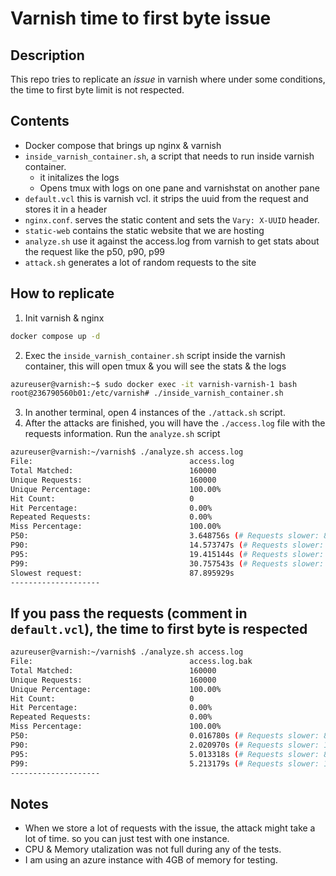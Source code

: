 # Varnish time to first byte issue

## Description
This repo tries to replicate an *issue* in varnish where under some conditions, the time to first byte limit is not respected.

## Contents
- Docker compose that brings up nginx & varnish
- `inside_varnish_container.sh`, a script that needs to run inside varnish container.
    - it initalizes the logs
    - Opens tmux with logs on one pane and varnishstat on another pane
- `default.vcl` this is varnish vcl. it strips the uuid from the request and stores it in a header
- `nginx.conf`. serves the static content and sets the `Vary: X-UUID` header.
- `static-web` contains the static website that we are hosting
- `analyze.sh` use it against the access.log from varnish to get stats about the request like the p50, p90, p99
- `attack.sh` generates a lot of random requests to the site

## How to replicate
1. Init varnish & nginx
```bash
docker compose up -d
```
2. Exec the `inside_varnish_container.sh` script inside the varnish container, this will open tmux & you will see the stats & the logs
```bash
azureuser@varnish:~$ sudo docker exec -it varnish-varnish-1 bash
root@236790560b01:/etc/varnish# ./inside_varnish_container.sh
```
3. In another terminal, open 4 instances of the `./attack.sh` script. 
4. After the attacks are finished, you will have the `./access.log` file with the requests information. Run the `analyze.sh` script
```bash
azureuser@varnish:~/varnish$ ./analyze.sh access.log
File:                                   access.log
Total Matched:                          160000
Unique Requests:                        160000
Unique Percentage:                      100.00%
Hit Count:                              0
Hit Percentage:                         0.00%
Repeated Requests:                      0.00%
Miss Percentage:                        100.00%
P50:                                    3.648756s (# Requests slower: 80000)
P90:                                    14.573747s (# Requests slower: 16000)
P95:                                    19.415144s (# Requests slower: 8000)
P99:                                    30.757543s (# Requests slower: 1600)
Slowest request:                        87.895929s
--------------------
```



## If you pass the requests (comment in `default.vcl`), the time to first byte is respected
```bash
azureuser@varnish:~/varnish$ ./analyze.sh access.log
File:                                   access.log.bak
Total Matched:                          160000
Unique Requests:                        160000
Unique Percentage:                      100.00%
Hit Count:                              0
Hit Percentage:                         0.00%
Repeated Requests:                      0.00%
Miss Percentage:                        100.00%
P50:                                    0.016780s (# Requests slower: 80000)
P90:                                    2.020970s (# Requests slower: 16000)
P95:                                    5.013318s (# Requests slower: 8000)
P99:                                    5.213179s (# Requests slower: 1600)
--------------------
```


## Notes
- When we store a lot of requests with the issue, the attack might take a lot of time. so you can just test with one instance.
- CPU & Memory utalization was not full during any of the tests.
- I am using an azure instance with 4GB of memory for testing. 
